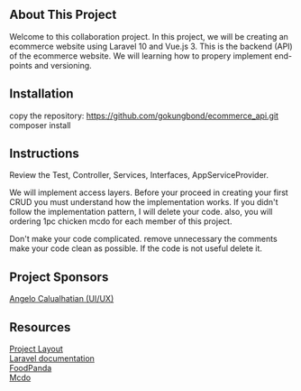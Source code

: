 ## About This Project
Welcome to this collaboration project. In this project, we will be creating an ecommerce website using Laravel 10 and Vue.js 3. This is the backend (API) of the ecommerce website. We will learning how to propery implement end-points and versioning.

## Installation
copy the repository: https://github.com/gokungbond/ecommerce_api.git <br>
composer install

## Instructions
Review the Test, Controller, Services, Interfaces, AppServiceProvider.

We will implement access layers. Before your proceed in creating your first CRUD you must understand how the implementation works. If you didn't follow the implementation pattern, I will delete your code. also, you will ordering 1pc chicken mcdo for each member of this project.

Don't make your code complicated. remove unnecessary the comments make your code clean as possible. If the code is not useful delete it.

## Project Sponsors
[Angelo Calualhatian (UI/UX)](https://www.facebook.com/angelo.calualhatian.5)

## Resources
[Project Layout](https://l.facebook.com/l.php?u=https%3A%2F%2Fwww.figma.com%2Ffile%2F2mVJhu0w441lm1i4hu9SDk%2FHome-website%3Ftype%3Ddesign%26node-id%3D0%253A1%26mode%3Ddesign%26t%3DLgUN5b2x63kUIJUV-1%26fbclid%3DIwAR2cxJdrMOS0XWZYc7RpSpsipZfIbcWzmKgd-9p5BOcIw-a8PgYOsSLYFnk&h=AT2G4lf5FyNm_5lWYz-yzFNQY4re-qdbwOHF3CmpmmYImQZBZTPtNi_DaBDqk5ekZVTkPL9EKT2EwBbvCajQ-It4UWW8etlKfP85U1w593vw5ywHT1Eq0nxnLi19XGpI1KFYIw) <br>
[Laravel documentation](https://laravel.com/) <br>
[FoodPanda](https://www.foodpanda.ph/) <br>
[Mcdo](https://www.mcdonalds.com.ph/) <br>
